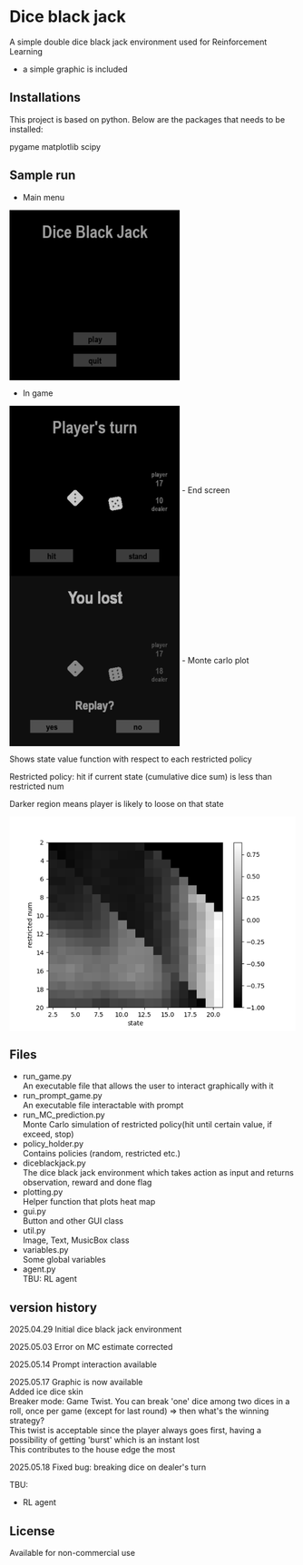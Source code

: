 # Dice black jack
A simple double dice black jack environment used for Reinforcement Learning


- a simple graphic is included

## Installations
This project is based on python. Below are the packages that needs to be installed:


pygame
matplotlib
scipy

## Sample run
- Main  menu       
<img src="./sample_run/main.png" width="300" height="300" align="center">  

- In game       
<img src="./sample_run/in_game.png" width="300" height="300" align="center">  
- End screen       
<img src="./sample_run/result.png" width="300" height="300" align="center">
- Monte carlo plot        

Shows state value function with respect to each restricted policy     


Restricted policy: hit if current state (cumulative dice sum) is less than restricted num     


Darker region means player is likely to loose on that state


<img src="./sample_run/MC_plot.png" align="center">  


## Files
- run_game.py      
An executable file that allows the user to interact graphically with it
- run_prompt_game.py     
An executable file interactable with prompt
- run_MC_prediction.py     
Monte Carlo simulation of restricted policy(hit until certain value, if exceed, stop)
- policy_holder.py         
Contains policies (random, restricted etc.)
- diceblackjack.py     
The dice black jack environment which takes action as input and returns observation, reward and done flag
- plotting.py     
Helper function that plots heat map
- gui.py     
Button and other GUI class
- util.py     
Image, Text, MusicBox class
- variables.py     
Some global variables
- agent.py     
TBU: RL agent

## version history

2025.04.29 Initial dice black jack environment      

2025.05.03 Error on MC estimate corrected      

2025.05.14 Prompt interaction available       

2025.05.17 Graphic is now available      
Added ice dice skin       
Breaker mode: Game Twist. You can break 'one' dice among two dices in a roll, once per game (except for last round) => then what's the winning strategy?      
This twist is acceptable since the player always goes first, having a possibility of getting 'burst' which is an instant lost    
This contributes to the house edge the most

2025.05.18 Fixed bug: breaking dice on dealer's turn

TBU: 
- RL agent

## License
Available for non-commercial use

